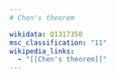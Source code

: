 ```yaml
---
# Chen's theorem

wikidata: Q1317350
msc_classification: "11"
wikipedia_links:
  - "[[Chen's theorem]]"
---
```

